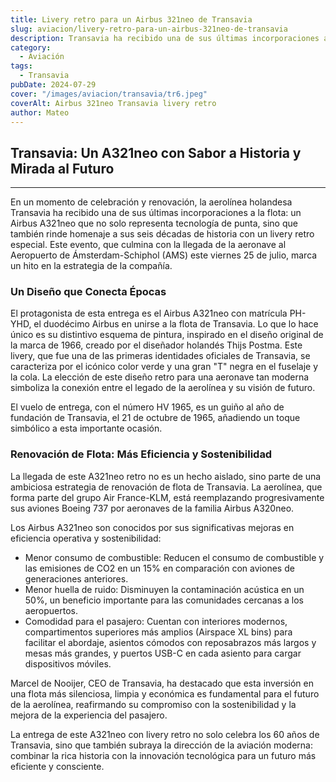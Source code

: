```yaml
---
title: Livery retro para un Airbus 321neo de Transavia
slug: aviacion/livery-retro-para-un-airbus-321neo-de-transavia
description: Transavia ha recibido una de sus últimas incorporaciones a la flota
category:
  - Aviación
tags:
  - Transavia
pubDate: 2024-07-29
cover: "/images/aviacion/transavia/tr6.jpeg"
coverAlt: Airbus 321neo Transavia livery retro
author: Mateo
---
```


## Transavia: Un A321neo con Sabor a Historia y Mirada al Futuro

***

En un momento de celebración y renovación, la aerolínea holandesa Transavia ha recibido una de sus últimas incorporaciones a la flota: un Airbus A321neo que no solo representa tecnología de punta, sino que también rinde homenaje a sus seis décadas de historia con un livery retro especial. Este evento, que culmina con la llegada de la aeronave al Aeropuerto de Ámsterdam-Schiphol (AMS) este viernes 25 de julio, marca un hito en la estrategia de la compañía.

### Un Diseño que Conecta Épocas

El protagonista de esta entrega es el Airbus A321neo con matrícula PH-YHD, el duodécimo Airbus en unirse a la flota de Transavia. Lo que lo hace único es su distintivo esquema de pintura, inspirado en el diseño original de la marca de 1966, creado por el diseñador holandés Thijs Postma. Este livery, que fue una de las primeras identidades oficiales de Transavia, se caracteriza por el icónico color verde y una gran "T" negra en el fuselaje y la cola. La elección de este diseño retro para una aeronave tan moderna simboliza la conexión entre el legado de la aerolínea y su visión de futuro.

El vuelo de entrega, con el número HV 1965, es un guiño al año de fundación de Transavia, el 21 de octubre de 1965, añadiendo un toque simbólico a esta importante ocasión.

### Renovación de Flota: Más Eficiencia y Sostenibilidad

La llegada de este A321neo retro no es un hecho aislado, sino parte de una ambiciosa estrategia de renovación de flota de Transavia. La aerolínea, que forma parte del grupo Air France-KLM, está reemplazando progresivamente sus aviones Boeing 737 por aeronaves de la familia Airbus A320neo.

Los Airbus A321neo son conocidos por sus significativas mejoras en eficiencia operativa y sostenibilidad:

* Menor consumo de combustible: Reducen el consumo de combustible y las emisiones de CO2 en un 15% en comparación con aviones de generaciones anteriores.
* Menor huella de ruido: Disminuyen la contaminación acústica en un 50%, un beneficio importante para las comunidades cercanas a los aeropuertos.
* Comodidad para el pasajero: Cuentan con interiores modernos, compartimentos superiores más amplios (Airspace XL bins) para facilitar el abordaje, asientos cómodos con reposabrazos más largos y mesas más grandes, y puertos USB-C en cada asiento para cargar dispositivos móviles.

Marcel de Nooijer, CEO de Transavia, ha destacado que esta inversión en una flota más silenciosa, limpia y económica es fundamental para el futuro de la aerolínea, reafirmando su compromiso con la sostenibilidad y la mejora de la experiencia del pasajero.

La entrega de este A321neo con livery retro no solo celebra los 60 años de Transavia, sino que también subraya la dirección de la aviación moderna: combinar la rica historia con la innovación tecnológica para un futuro más eficiente y consciente.
